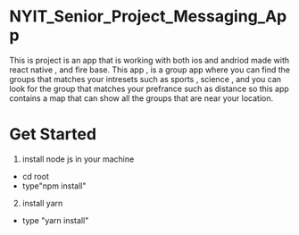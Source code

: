 # NYIT_Senior_Project_Messaging_App
This is project is an app that is working with both ios and andriod made with react native , and fire base.
This app , is a group app where you can find the groups that matches your intresets such as sports , science , and you can look for the group  that matches your prefrance such as distance so this app  contains a map that can show all the groups that are near your location.



# Get Started
1) install node js in your machine 
  * cd root 
  * type"npm install"
2) install yarn 
  * type "yarn install"


